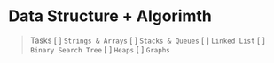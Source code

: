 # Data Structure + Algorimth

> Tasks 
 [ ] `Strings & Arrays` 
 [ ] `Stacks & Queues` 
 [ ] `Linked List` 
 [ ] `Binary Search Tree` 
 [ ] `Heaps` 
 [ ] `Graphs` 
